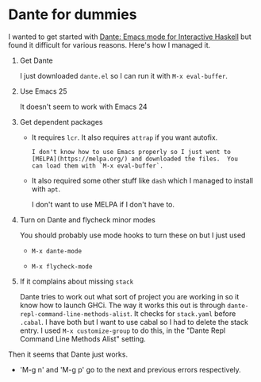 # Dante for dummies

I wanted to get started with [Dante: Emacs mode for Interactive
Haskell](https://github.com/jyp/dante) but found it difficult for
various reasons.  Here's how I managed it.

1. Get Dante

    I just downloaded `dante.el` so I can run it with `M-x
    eval-buffer`.

1. Use Emacs 25

    It doesn't seem to work with Emacs 24

1. Get dependent packages

    * It requires `lcr`. It also requires `attrap` if you want autofix.

          I don't know how to use Emacs properly so I just went to
          [MELPA](https://melpa.org/) and downloaded the files.  You
          can load them with `M-x eval-buffer`.

    * It also required some other stuff like `dash` which I managed to
      install with `apt`.

        I don't want to use MELPA if I don't have to.

1. Turn on Dante and flycheck minor modes

    You should probably use mode hooks to turn these on but I just used

    * `M-x dante-mode`

    * `M-x flycheck-mode`

1. If it complains about missing `stack`

    Dante tries to work out what sort of project you are working in so
    it know how to launch GHCi.  The way it works this out is through
    `dante-repl-command-line-methods-alist`.  It checks for
    `stack.yaml` before `.cabal`.  I have both but I want to use cabal
    so I had to delete the stack entry.  I used `M-x customize-group`
    to do this, in the "Dante Repl Command Line Methods Alist"
    setting.

Then it seems that Dante just works.

* 'M-g n' and 'M-g p' go to the next and previous errors respectively.